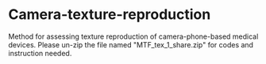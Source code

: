 # Camera-texture-reproduction
Method for assessing texture reproduction of camera-phone-based medical devices. Please un-zip the file named "MTF_tex_1_share.zip" for codes and instruction needed. 
